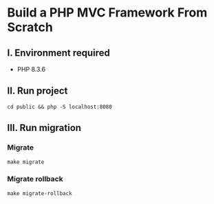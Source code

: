 # Build a PHP MVC Framework From Scratch

## I. Environment required

- PHP 8.3.6

## II. Run project
```
cd public && php -S localhost:8080
```

## III. Run migration
### Migrate
```
make migrate
```

### Migrate rollback
```
make migrate-rollback
```
